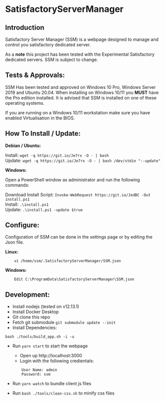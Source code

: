 # SatisfactoryServerManager

## Introduction
Satisfactory Server Manager (SSM) is a webpage designed to manage and control you satisfactory dedicated server.

As a **note** this project has been tested with the Experimental Satisfactory dedicated servers. SSM is subject to change.

## Tests & Approvals:

SSM Has been tested and approved on Windows 10 Pro, Windows Server 2019 and Ubuntu 20.04.
When installing on Windows 10/11 you **MUST** have the Pro edition installed.
It is advised that SSM is installed on one of these operating systems.

If you are running on a Windows 10/11 workstation make sure you have enabled Virtualisation in the BIOS.

## How To Install / Update:
**Debian / Ubuntu:**

Install: `wget -q https://git.io/Je7rx -O - | bash` <br/>
Update: `wget -q https://git.io/Je7rx -O - | bash /dev/stdin "--update"`

**Windows:**

Open a PowerShell window as administrator and run the following commands:

Download Install Script: `Invoke-WebRequest https://git.io/JedBC -Out install.ps1`<br/>
Install: `.\install.ps1`<br/>
Update: `.\install.ps1 -update $true`


## Configure:
Configuration of SSM can be done in the settings page or by editing the Json file.

**Linux:**
```
    vi /home/ssm/.SatisfactoryServerManager/SSM.json
```

**Windows:**
```
    Edit C:\ProgramData\SatisfactoryServerManager\SSM.json
```

## Development:

* Install nodejs (tested on v12.13.1)
* Install Docker Desktop
* Git clone this repo
* Fetch git submodule `git submodule update --init`
* Install Dependencies:
```
bash ./tools/build_app.sh -i -u
```
* Run `yarn start` to start the webpage
    * Open up http://localhost:3000
    * Login with the following credientals: 
    ```
        User Name: admin
        Password: ssm
    ```

* Run `yarn watch` to bundle client js files
* Run `bash ./tools/clean-css.sh` to minify css files
